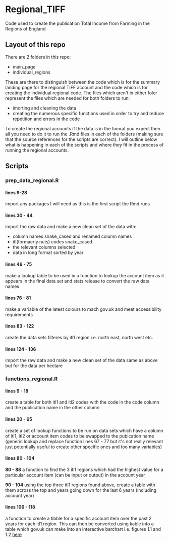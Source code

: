 # Regional_TIFF
Code used to create the publication Total Income from Farming in the Regions of England 

## Layout of this repo
There are 2 folders in this repo:

* main_page
* individual_regions

These are there to distinguish between the code which is for the summary landing page for the regional TIFF account and the code which is for creating the individual regional code. The files which aren't in either foler represent the files which are needed for both folders to run: 

* imorting and cleaning the data
* creating the numerous specific functions used in order to try and reduce repetition and errors in the code

To create the regional accounts if the data is in the fomrat you expect then all you need to do it to run the .Rmd files in each of the folders (making sure that the source references for the scripts are correct). I will outline below what is happening in each of the scripts and where they fit in the process of running the regional accounts.

## Scripts
### prep_data_regional.R
#### lines 9-28
import any packages I will need as this is the first script the Rmd runs

#### lines 30 - 44
import the raw data and make a new clean set of the data with:

* column names snake_cased and renamed column names
* itl(formaerly nuts) codes snake_cased
* the relevant columns selected
* data in long format sorted by year

#### lines 46 - 75
make a lookup table to be used in a function to lookup the account item as it appears in the final data set and stats release to convert the raw data names

#### lines 76 - 81
make a variable of the latest colours to mach gov.uk and meet accessibility requirements

#### lines 83 - 122
create the data sets filteres by itl1 region i.e. north east, north west etc.

#### lines 124 - 136
import the raw data and make a new clean set of the data same as above but for the data per hectare

### functions_regional.R
#### lines 9 - 18
create a table for both itl1 and itl2 codes with the code in the code column and the publication name in the other column

#### lines 20 - 65
create a set of lookup functions to be run on data sets which have a column of itl1, itl2 or account item codes to be swapped to the pubication name
(generic lookup and replace function lines 67 - 77 but it's not really relevant just potentially useful to create other specific ones and too many variables)

#### lines 80 - 104
**80 - 88** a function to find the 3 itl1 regions which had the highest value for a particular account item (can be input or output) in the account year

**90 - 104** using the top three itl1 regions found above, create a table with them across the top and years going down for the last 6 years (including account year)

#### lines 106 - 118
a function to create a tibble for a specific account item over the past 2 years for each itl1 region. This can then be converted using kable into a table which gov.uk can make into an interactive barchart i.e. figures 1.1 and 1.2 [here](https://www.gov.uk/government/statistics/total-income-from-farming-for-the-regions-of-england/total-income-from-farming-in-the-regions-of-england-in-2021)

